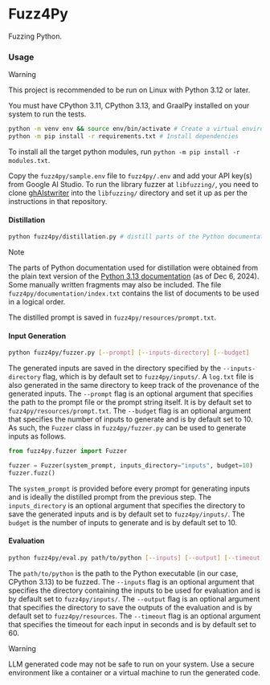 # Fuzz4Py
Fuzzing Python.

### Usage

> [!WARNING]
> This project is recommended to be run on Linux with Python 3.12 or later.

You must have CPython 3.11, CPython 3.13, and GraalPy installed on your system to run the tests.

```bash
python -m venv env && source env/bin/activate # Create a virtual environment
python -m pip install -r requirements.txt # Install dependencies
```

To install all the target python modules, run `python -m pip install -r modules.txt`.

Copy the `fuzz4py/sample.env` file to `fuzz4py/.env` and add your API key(s) from Google AI Studio. To run the library fuzzer at `libfuzzing/`, you need to clone [ghAIstwriter](https://github.com/mrigankpawagi/ghAIstwriter) into the `libfuzzing/` directory and set it up as per the instructions in that repository.

#### Distillation

```bash
python fuzz4py/distillation.py # distill parts of the Python documentation
```

> [!NOTE]
> The parts of Python documentation used for distillation were obtained from the plain text version of the [Python 3.13 documentation](https://docs.python.org/3/archives/python-3.13-docs-text.zip) (as of Dec 6, 2024). Some manually written fragments may also be included. The file `fuzz4py/documentation/index.txt` contains the list of documents to be used in a logical order.

The distilled prompt is saved in `fuzz4py/resources/prompt.txt`.

#### Input Generation

```bash
python fuzz4py/fuzzer.py [--prompt] [--inputs-directory] [--budget]
```

The generated inputs are saved in the directory specified by the `--inputs-directory` flag, which is by default set to `fuzz4py/inputs/`. A `log.txt` file is also generated in the same directory to keep track of the provenance of the generated inputs. The `--prompt` flag is an optional argument that specifies the path to the prompt file or the prompt string itself. It is by default set to `fuzz4py/resources/prompt.txt`. The `--budget` flag is an optional argument that specifies the number of inputs to generate and is by default set to 10. As such, the `Fuzzer` class in `fuzz4py/fuzzer.py` can be used to generate inputs as follows.

```python
from fuzz4py.fuzzer import Fuzzer

fuzzer = Fuzzer(system_prompt, inputs_directory="inputs", budget=10)
fuzzer.fuzz()
```

The `system_prompt` is provided before every prompt for generating inputs and is ideally the distilled prompt from the previous step. The `inputs_directory` is an optional argument that specifies the directory to save the generated inputs and is by default set to `fuzz4py/inputs/`. The `budget` is the number of inputs to generate and is by default set to 10.

#### Evaluation

```bash
python fuzz4py/eval.py path/to/python [--inputs] [--output] [--timeout]
```

The `path/to/python` is the path to the Python executable (in our case, CPython 3.13) to be fuzzed. The `--inputs` flag is an optional argument that specifies the directory containing the inputs to be used for evaluation and is by default set to `fuzz4py/inputs/`. The `--output` flag is an optional argument that specifies the directory to save the outputs of the evaluation and is by default set to `fuzz4py/resources`. The `--timeout` flag is an optional argument that specifies the timeout for each input in seconds and is by default set to 60.

> [!WARNING]
> LLM generated code may not be safe to run on your system. Use a secure environment like a container or a virtual machine to run the generated code.
